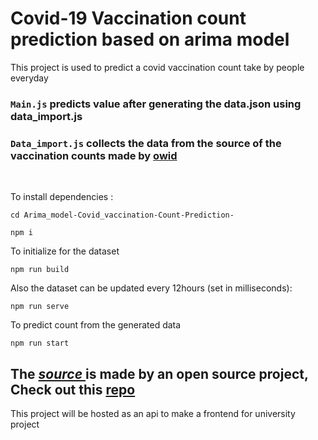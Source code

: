 # Covid-19 Vaccination count prediction based on arima model

<p> This project is used to predict a covid vaccination count take by people everyday

<br>

### `Main.js` predicts value after generating the data.json using data_import.js

### `Data_import.js` collects the data from the source of the vaccination counts made by [owid](https://github.com/owid)

<br>

To install dependencies :

`cd Arima_model-Covid_vaccination-Count-Prediction-`

`npm i`

To initialize for the dataset

`npm run build`

Also the dataset can be updated every 12hours (set in milliseconds):

`npm run serve`

To predict count from the generated data

`npm run start`

## The **_[source ](https://ourworldindata.org/covid-vaccinations)_** is made by an open source project, Check out this [repo](https://github.com/owid/covid-19-data)

<p> This project will be hosted as an api to make a frontend for university project
